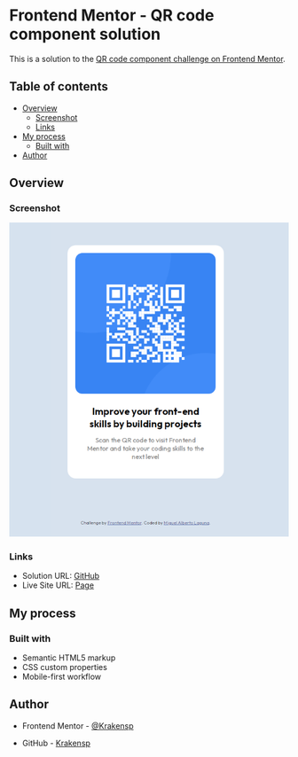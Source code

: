 # Frontend Mentor - QR code component solution

This is a solution to the [QR code component challenge on Frontend Mentor](https://www.frontendmentor.io/challenges/qr-code-component-iux_sIO_H).

## Table of contents

- [Overview](#overview)
  - [Screenshot](#screenshot)
  - [Links](#links)
- [My process](#my-process)
  - [Built with](#built-with)
- [Author](#author)

## Overview

### Screenshot

![](/design/solution.png)

### Links

- Solution URL: [GitHub](https://github.com/Krakensp/QR-component.git)
- Live Site URL: [Page](https://krakensp.github.io/QR-component/)

## My process

### Built with

- Semantic HTML5 markup
- CSS custom properties
- Mobile-first workflow

## Author

- Frontend Mentor - [@Krakensp](https://www.frontendmentor.io/profile/Krakensp)

- GitHub - [Krakensp](https://github.com/Krakensp)
